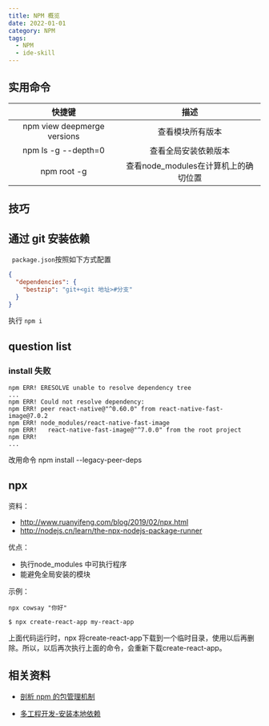 ```yaml
---
title: NPM 概览
date: 2022-01-01
category: NPM
tags:
  - NPM
  - ide-skill
---
```


<!-- more -->

## 实用命令

|           快捷键            |                 描述                 |
| :-------------------------: | :----------------------------------: |
| npm view deepmerge versions |           查看模块所有版本           |
|     npm ls -g --depth=0     |         查看全局安装依赖版本         |
|         npm root -g         | 查看node_modules在计算机上的确切位置 |

## 技巧

## 通过 git 安装依赖

` package.json`按照如下方式配置

```json
{
  "dependencies": {
    "bestzip": "git+<git 地址>#分支"
  }
}
```

执行 `npm i`

## question list

### install 失败

```
npm ERR! ERESOLVE unable to resolve dependency tree
...
npm ERR! Could not resolve dependency:
npm ERR! peer react-native@"^0.60.0" from react-native-fast-image@7.0.2
npm ERR! node_modules/react-native-fast-image
npm ERR!   react-native-fast-image@"^7.0.0" from the root project
npm ERR!
...
```

改用命令 npm install --legacy-peer-deps

## npx 

资料：

- http://www.ruanyifeng.com/blog/2019/02/npx.html
- http://nodejs.cn/learn/the-npx-nodejs-package-runner

优点：

- 执行node_modules 中可执行程序
- 能避免全局安装的模块

示例：

```
npx cowsay "你好"
```

```
$ npx create-react-app my-react-app
```
上面代码运行时，npx 将create-react-app下载到一个临时目录，使用以后再删除。所以，以后再次执行上面的命令，会重新下载create-react-app。

## 相关资料

- [剖析 npm 的包管理机制](https://juejin.cn/post/6844904022080667661)

- [多工程开发-安装本地依赖](https://www.npmjs.com/package/install-local)
